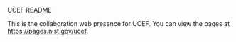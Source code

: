 UCEF README

This is the collaboration web presence for UCEF. You can view the pages at https://pages.nist.gov/ucef.
